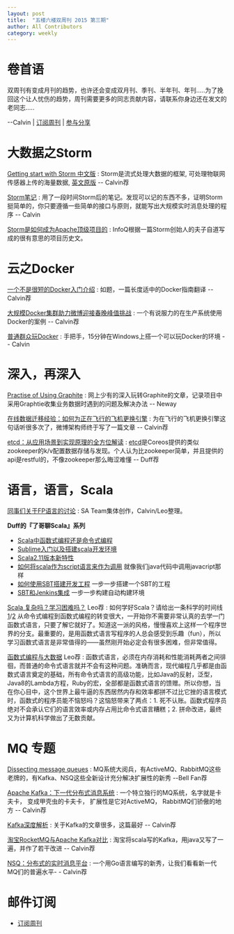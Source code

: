 ```yaml
---
layout: post
title:  "五楼六楼双周刊 2015 第三期"
author: All Contributors
category: weekly
---
```


# 卷首语

双周刊有变成月刊的趋势，也许还会变成双月刊、季刊、半年刊、年刊.....为了挽回这个让人忧伤的趋势，周刊需要更多的同志贡献内容，请联系你身边还在发文的老同志.....

--Calvin \| [订阅周刊](http://f5f6.github.io/subscribe.html) \| [参与分享](http://f5f6.github.io/2014/12/28/welcome-to-jekyll/) 


# 大数据之Storm

[Getting start with Storm 中文版](http://ifeve.com/getting-started-with-stom-index/) 
: Storm是流式处理大数据的框架, 可处理物联网传感器上传的海量数据, [英文原版](http://it-ebooks.info/book/888/) -- Calvin荐

[Storm笔记](http://calvin1978.blogcn.com/articles/stormnotes.html) 
: 用了一段时间Storm后的笔记。发现可以记的东西不多，证明Storm挺简单的，你只要遵循一些简单的接口与原则，就能写出大规模实时消息处理的程序 -- Calvin

[Storm是如何成为Apache顶级项目的](http://www.infoq.com/cn/news/2014/10/storm-apache-top-level-project)
: InfoQ根据一篇Storm创始人的夫子自道写成的很有意思的项目历史文。

# 云之Docker

[一个不是很短的Docker入门介绍](http://dockerone.com/article/277)
: 如题，一篇长度适中的Docker指南翻译 -- Calvin荐

[大规模Docker集群助力微博迎接春晚峰值挑战](http://www.weibo.com/p/1001603811301997572906)
: 一个有说服力的在生产系统使用Docker的案例 -- Calvin荐

[普通群众玩Docker](http://calvin1978.blogcn.com/articles/begintodocker.html)
: 手把手，15分钟在Windows上搭一个可以玩Docker的环境 -- Calvin


# 深入，再深入

[Practise of Using Graphite](http://neway6655.github.io/graphite/2015/03/24/practise-of-using-graphite.html)
: 网上少有的深入玩转Graphite的文章，记录项目中采用Graphtie收集业务数据时遇到的问题及解决办法 -- Neway


[在线数据迁移经验：如何为正在飞行的飞机更换引擎](http://www.infoq.com/cn/articles/online-data-migration-experience)
: 为在飞行的飞机更换引擎这句话听很多次了，微博架构师终于写了一篇文章 -- Calvin荐

[etcd：从应用场景到实现原理的全方位解读](http://www.infoq.com/cn/articles/etcd-interpretation-application-scenario-implement-principle)
: [etcd](https://github.com/coreos/etcd)是Coreos提供的类似zookeeper的k/v配置数据存储与发现。个人认为比zookeeper简单，并且提供的api是restful的，不像zookeeper那么晦涩难懂 -- Duff荐

# 语言，语言，Scala

[同事们关于FP语言的讨论](http://aleung.github.io/blog/2015/01/25/fp/)
: SA Team集体创作，Calvin/Leo整理。

**Duff的『了哥聊Scala』系列**

* [Scala中函数式编程还是命令式编程](http://duffqiu.github.io/blog/2015/02/05/fp-or-imperative-with-scala/)
* [Sublime入门以及搭建scala开发环境](http://duffqiu.github.io/blog/2015/02/25/sublime-startup/) 
* [Scala2.11版本新特性](http://duffqiu.github.io/blog/2015/03/02/scala211-overview/)
* [如何将scala作为script语言来作为调用](http://duffqiu.github.io/blog/2015/03/03/scala-script/) 就像我们java代码中调用javacript那样 
* [如何使用SBT搭建开发工程](http://duffqiu.github.io/blog/2015/02/10/sbt-for-new-user/) 一步一步搭建一个SBT的工程
* [SBT和Jenkins集成](http://duffqiu.github.io/blog/2015/02/23/integrate-sbt-project-jenkins/) 一步一步构建自动构建环境


[Scala 复杂吗？学习困难吗？](http://www.zhihu.com/question/27332932/answer/36205274) Leo荐
: 如何学好Scala？请给出一条科学的时间线 [1](http://www.zhihu.com/question/26707124/answer/36404470)/[2](http://www.zhihu.com/question/26707124/answer/36476090) 从命令式编程到函数式编程的转变很大，一开始你不需要非常认真的去学一门函数式语言，只要了解它就好了。知道这一派的风格，慢慢喜欢上这样一个程序世界的分支。最重要的，是用函数式语言写程序的人总会感受到乐趣（fun），所以学习函数式语言是非常值得的——虽然刚开始必定会有很多困难，但非常值得。

[函数式编程与大数据](http://www.zhihu.com/question/27630156/answer/37488883) Leo荐
: 函数式语言，必须在内存消耗和性能消耗两者之间徘徊，而普通的命令式语言就并不会有这种问题。准确而言，现代编程几乎都是由函数式语言奠定的基础，所有命令式语言的高级功能，比如Java的反射，泛型，Java8的Lambda方程，Ruby的宏，全部都是函数式语言的馈赠。所以你想，当在你心目中，这个世界上最牛逼的东西居然内存和效率都拼不过比它挫的语言模式时，函数式的程序员能不恼怒吗？这恼怒带来了两点：1. 死不认账。函数式程序员绝对不会承认它们的语言效率或内存占用比命令式语言糟糕；2. 拼命改进，最终又为计算机科学做出了无数贡献。

# MQ 专题

[Dissecting message queues](http://www.bravenewgeek.com/dissecting-message-queues/)
: MQ系统大阅兵，有ActiveMQ、RabbitMQ这些老牌的，有Kafka、NSQ这些全新设计充分解决扩展性的新秀 --Bell Fan荐

[Apache Kafka：下一代分布式消息系统](http://www.infoq.com/cn/articles/apache-kafka)
: 一个特立独行的MQ系统，名字就是卡夫卡， 变成甲壳虫的卡夫卡， 扩展性是它对ActiveMQ， RabbitMQ们骄傲的地方 -- Calvin荐

[Kafka深度解析](http://www.jasongj.com/2015/01/02/Kafka%E6%B7%B1%E5%BA%A6%E8%A7%A3%E6%9E%90/)
: 关于Kafka的文章很多，这篇最好 -- Calvin荐

[淘宝RocketMQ与Apache Kafka对比](https://github.com/alibaba/RocketMQ/wiki/rmq_vs_kafka)
: 淘宝将scala写的Kafka，用java又写了一遍，并作了若干改进 -- Calvin荐

[NSQ：分布式的实时消息平台](http://www.infoq.com/cn/news/2015/02/nsq-distributed-message-platform)
: 一个用Go语言编写的新秀，让我们看看新一代MQ们的普遍水平- - Calvin荐

# 邮件订阅

- [订阅周刊](http://f5f6.github.io/subscribe.html)

